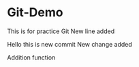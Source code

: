 # Git-Demo
This is for practice Git
New line added

Hello this is new commit
New change added

Addition function
